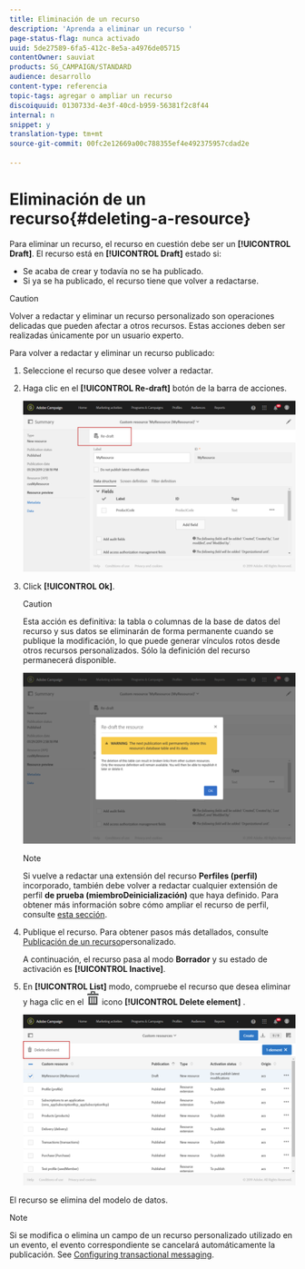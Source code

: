 ```yaml
---
title: Eliminación de un recurso
description: 'Aprenda a eliminar un recurso '
page-status-flag: nunca activado
uuid: 5de27589-6fa5-412c-8e5a-a4976de05715
contentOwner: sauviat
products: SG_CAMPAIGN/STANDARD
audience: desarrollo
content-type: referencia
topic-tags: agregar o ampliar un recurso
discoiquuid: 0130733d-4e3f-40cd-b959-56381f2c8f44
internal: n
snippet: y
translation-type: tm+mt
source-git-commit: 00fc2e12669a00c788355ef4e492375957cdad2e

---
```



# Eliminación de un recurso{#deleting-a-resource}

Para eliminar un recurso, el recurso en cuestión debe ser un **[!UICONTROL Draft]**. El recurso está en **[!UICONTROL Draft]** estado si:

* Se acaba de crear y todavía no se ha publicado.
* Si ya se ha publicado, el recurso tiene que volver a redactarse.

>[!CAUTION]
>
>Volver a redactar y eliminar un recurso personalizado son operaciones delicadas que pueden afectar a otros recursos. Estas acciones deben ser realizadas únicamente por un usuario experto.

Para volver a redactar y eliminar un recurso publicado:

1. Seleccione el recurso que desee volver a redactar.
1. Haga clic en el **[!UICONTROL Re-draft]** botón de la barra de acciones.

   ![](assets/schema_extension_uc26.png)

1. Click **[!UICONTROL Ok]**.

   >[!CAUTION]
   >
   >Esta acción es definitiva: la tabla o columnas de la base de datos del recurso y sus datos se eliminarán de forma permanente cuando se publique la modificación, lo que puede generar vínculos rotos desde otros recursos personalizados. Sólo la definición del recurso permanecerá disponible.

   ![](assets/schema_extension_uc27.png)

   >[!NOTE]
   >
   >Si vuelve a redactar una extensión del recurso **Perfiles (perfil)** incorporado, también debe volver a redactar cualquier extensión de perfil **de prueba (miembroDeinicialización)** que haya definido. Para obtener más información sobre cómo ampliar el recurso de perfil, consulte [esta sección](../../developing/using/extending-the-profile-resource-with-a-new-field.md).

1. Publique el recurso. Para obtener pasos más detallados, consulte [Publicación de un recurso](../../developing/using/updating-the-database-structure.md#publishing-a-custom-resource)personalizado.

   A continuación, el recurso pasa al modo **Borrador** y su estado de activación es **[!UICONTROL Inactive]**.

1. En **[!UICONTROL List]** modo, compruebe el recurso que desea eliminar y haga clic en el ![](assets/delete_darkgrey-24px.png) icono **[!UICONTROL Delete element]** .

   ![](assets/schema_extension_uc28.png)

El recurso se elimina del modelo de datos.

>[!NOTE]
>
>Si se modifica o elimina un campo de un recurso personalizado utilizado en un evento, el evento correspondiente se cancelará automáticamente la publicación. See [Configuring transactional messaging](../../administration/using/configuring-transactional-messaging.md).

